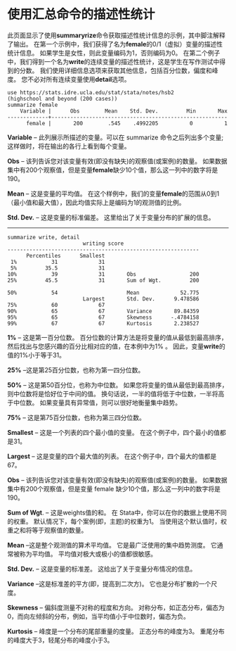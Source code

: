 # 使用汇总命令的描述性统计

此页面显示了使用**summaryrize**命令获取描述性统计信息的示例，其中脚注解释了输出。 在第一个示例中，我们获得了名为**female**的0/1（虚拟）变量的描述性统计信息。 如果学生是女性，则此变量编码为1，否则编码为0。 在第二个例子中，我们得到一个名为**write**的连续变量的描述性统计，这是学生在写作测试中得到的分数。 我们使用详细信息选项来获取其他信息，包括百分位数，偏度和峰度。 您不必对所有连续变量使用**detail**选项。

```
use https://stats.idre.ucla.edu/stat/stata/notes/hsb2
(highschool and beyond (200 cases))
summarize female
    Variable |      Obs        Mean    Std. Dev.         Min       Max 
-------------+--------------------------------------------------------
      female |       200        .545    .4992205          0          1
```

**Variable** – 此列展示所描述的变量。可以在 summarize 命令之后列出多个变量; 这样做时，将在输出的各行上看到每个变量。

**Obs** – 该列告诉您对该变量有效(即没有缺失)的观察值(或案例)的数量。 如果数据集中有200个观察值，但是变量**female**缺少10个值，那么这一列中的数字将是190。

**Mean** – 这是变量的平均值。 在这个样例中，我们的变量**female**的范围从0到1（最小值和最大值），因此均值实际上是编码为1的观测值的比例。

**Std. Dev.** – 这是变量的标准偏差。 这里给出了关于变量分布的扩展的信息。 

------

```
summarize write, detail
                        writing score
-------------------------------------------------------------
      Percentiles      Smallest
 1%           31             31
 5%         35.5             31
10%           39             31       Obs                 200
25%         45.5             31       Sum of Wgt.         200

50%           54                      Mean             52.775
                        Largest       Std. Dev.      9.478586
75%           60             67
90%           65             67       Variance       89.84359
95%           65             67       Skewness      -.4784158
99%           67             67       Kurtosis       2.238527

```

**1%** – 这是第一百分位数。 百分位数的计算方法是将变量的值从最低到最高排序，然后找出与您感兴趣的百分比相对应的值，在本例中为1% 。 因此，变量**write**的值的1%小于等于31。

**25%** –这是第25百分位数，也称为第一四分位数。 

**50%** – 这是第50百分位，也称为中位数。 如果您将变量的值从最低到最高排序，则中位数将是恰好位于中间的值。 换句话说，一半的值将低于中位数，一半将高于中位数。 如果变量具有异常值，则可以很好地衡量集中趋势。

**75%** – 这是第75百分位数，也称为第三四分位数。

**Smallest** – 这是一个列表的四个最小值的变量。 在这个例子中，四个最小的值都是31。

**Largest** – 这是变量的四个最大值的列表。 在这个例子中，四个最大的值都是67。

**Obs** – 该列告诉您对该变量有效(即没有缺失)的观察值(或案例)的数量。 如果数据集中有200个观察值，但是变量 female 缺少10个值，那么这一列中的数字将是190。

**Sum of Wgt**. – 这是weights值的和。 在 Stata中，你可以在你的数据上使用不同的权重。 默认情况下，每个案例(即，主题)的权重为1。 当使用这个默认值时，权重之和将等于观察值的数量。

**Mean** –这是整个观测值的算术平均值。 它是最广泛使用的集中趋势测度。 它通常被称为平均值。 平均值对极大或极小的值都很敏感。

**Std. Dev.** – 这是变量的标准差。 这给出了关于变量分布情况的信息。

**Variance** –这是标准差的平方(即，提高到二次方)。 它也是分布扩散的一个尺度。

**Skewness** – 偏斜度测量不对称的程度和方向。 对称分布，如正态分布，偏态为0，而向左倾斜的分布，例如，当平均值小于中位数时，偏态为负。

**Kurtosis** – 峰度是一个分布的尾部重量的度量。 正态分布的峰度为3。 重尾分布的峰度大于3，轻尾分布的峰度小于3。